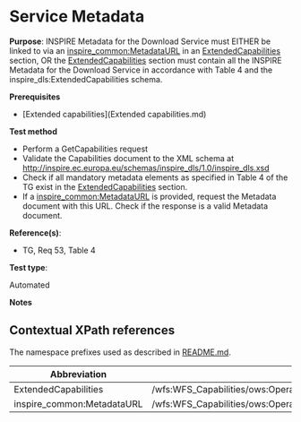 # Service Metadata

**Purpose**:
INSPIRE Metadata for the Download Service must EITHER be linked to via an [inspire_common:MetadataURL](#inspireCommonMetadataUrl) in an [ExtendedCapabilities](#ExtendedCapabilities) section, OR the [ExtendedCapabilities](#ExtendedCapabilities) section must contain all the INSPIRE Metadata for the Download Service in accordance with Table 4 and the inspire_dls:ExtendedCapabilities schema.

**Prerequisites**

* [Extended capabilities](Extended capabilities.md)

**Test method**

* Perform a GetCapabilities request
* Validate the Capabilities document to the XML schema at http://inspire.ec.europa.eu/schemas/inspire_dls/1.0/inspire_dls.xsd
* Check if all mandatory metadata elements as specified in Table 4 of the TG exist in the [ExtendedCapabilities](#ExtendedCapabilities) section.
* If a [inspire_common:MetadataURL](#inspireCommonMetadataUrl) is provided, request the Metadata document with this URL. Check if the response is a valid Metadata document.


**Reference(s)**:

* TG, Req 53, Table 4


**Test type**:

Automated

**Notes**


## Contextual XPath references

The namespace prefixes used as described in [README.md](README.md#namespaces).

Abbreviation                                               |  XPath expression
---------------------------------------------------------- | -------------------------------------------------------------------------
ExtendedCapabilities <a name="ExtendedCapabilities"></a> | /wfs:WFS_Capabilities/ows:OperationsMetadata/ows:ExtendedCapabilities/inspire_dls:ExtendedCapabilities/
inspire_common:MetadataURL <a name="inspireCommonMetadataUrl"></a> | /wfs:WFS_Capabilities/ows:OperationsMetadata/ows:ExtendedCapabilities/inspire_dls:ExtendedCapabilities/inspire_common:MetadataUrl/inspire_common:URL
